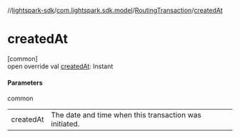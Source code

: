 //[lightspark-sdk](../../../index.md)/[com.lightspark.sdk.model](../index.md)/[RoutingTransaction](index.md)/[createdAt](created-at.md)

# createdAt

[common]\
open override val [createdAt](created-at.md): Instant

#### Parameters

common

| | |
|---|---|
| createdAt | The date and time when this transaction was initiated. |
